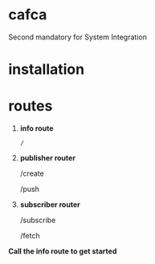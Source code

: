 # cafca
Second mandatory for System Integration

# installation

# routes
1.  **info route**

        /

2.   **publisher router**

        /create

        /push

3.    **subscriber router**

        /subscribe

        /fetch

**Call the info route to get started**